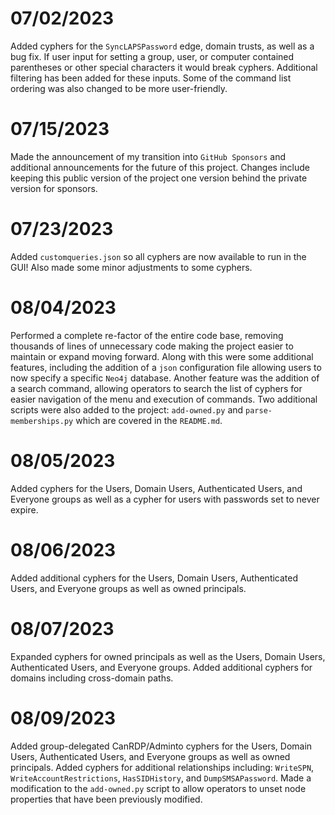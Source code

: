 # 07/02/2023

Added cyphers for the `SyncLAPSPassword` edge, domain trusts, as well as a bug fix. If user input for setting a group, user, or computer contained parentheses or other special characters it would break cyphers. Additional filtering has been added for these inputs. Some of the command list ordering was also changed to be more user-friendly.

# 07/15/2023

Made the announcement of my transition into `GitHub Sponsors` and additional announcements for the future of this project. Changes include keeping this public version of the project one version behind the private version for sponsors.

# 07/23/2023

Added `customqueries.json` so all cyphers are now available to run in the GUI! Also made some minor adjustments to some cyphers.

# 08/04/2023

Performed a complete re-factor of the entire code base, removing thousands of lines of unnecessary code making the project easier to maintain or expand moving forward. Along with this were some additional features, including the addition of a `json` configuration file allowing users to now specify a specific `Neo4j` database. Another feature was the addition of a search command, allowing operators to search the list of cyphers for easier navigation of the menu and execution of commands. Two additional scripts were also added to the project: `add-owned.py` and `parse-memberships.py` which are covered in the `README.md`.

# 08/05/2023

Added cyphers for the Users, Domain Users, Authenticated Users, and Everyone groups as well as a cypher for users with passwords set to never expire.

# 08/06/2023

Added additional cyphers for the Users, Domain Users, Authenticated Users, and Everyone groups as well as owned principals.

# 08/07/2023

Expanded cyphers for owned principals as well as the Users, Domain Users, Authenticated Users, and Everyone groups. Added additional cyphers for domains including cross-domain paths.

# 08/09/2023

Added group-delegated CanRDP/Adminto cyphers for the Users, Domain Users, Authenticated Users, and Everyone groups as well as owned principals. Added cyphers for additional relationships including: `WriteSPN`, `WriteAccountRestrictions`, `HasSIDHistory`, and `DumpSMSAPassword`. Made a modification to the `add-owned.py` script to allow operators to unset node properties that have been previously modified.